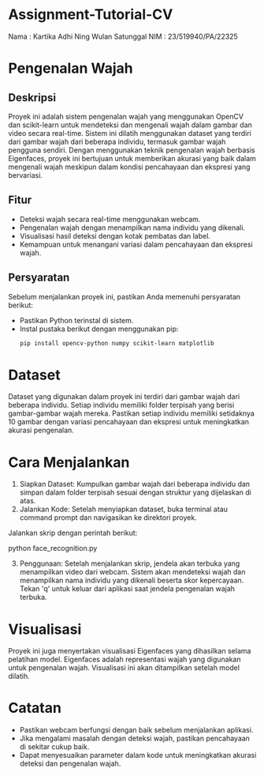 # Assignment-Tutorial-CV
Nama : Kartika Adhi Ning Wulan Satunggal
NIM  : 23/519940/PA/22325

# Pengenalan Wajah

## Deskripsi
Proyek ini adalah sistem pengenalan wajah yang menggunakan OpenCV dan scikit-learn untuk mendeteksi dan mengenali wajah dalam gambar dan video secara real-time. Sistem ini dilatih menggunakan dataset yang terdiri dari gambar wajah dari beberapa individu, termasuk gambar wajah pengguna sendiri. Dengan menggunakan teknik pengenalan wajah berbasis Eigenfaces, proyek ini bertujuan untuk memberikan akurasi yang baik dalam mengenali wajah meskipun dalam kondisi pencahayaan dan ekspresi yang bervariasi.

## Fitur
- Deteksi wajah secara real-time menggunakan webcam.
- Pengenalan wajah dengan menampilkan nama individu yang dikenali.
- Visualisasi hasil deteksi dengan kotak pembatas dan label.
- Kemampuan untuk menangani variasi dalam pencahayaan dan ekspresi wajah.

## Persyaratan
Sebelum menjalankan proyek ini, pastikan Anda memenuhi persyaratan berikut:
- Pastikan Python terinstal di sistem. 
- Instal pustaka berikut dengan menggunakan pip:
  ```bash
  pip install opencv-python numpy scikit-learn matplotlib

# Dataset

Dataset yang digunakan dalam proyek ini terdiri dari gambar wajah dari beberapa individu. Setiap individu memiliki folder terpisah yang berisi gambar-gambar wajah mereka. Pastikan setiap individu memiliki setidaknya 10 gambar dengan variasi pencahayaan dan ekspresi untuk meningkatkan akurasi pengenalan.

# Cara Menjalankan

1. Siapkan Dataset:
Kumpulkan gambar wajah dari beberapa individu dan simpan dalam folder terpisah sesuai dengan struktur yang dijelaskan di atas.
2. Jalankan Kode:
Setelah menyiapkan dataset, buka terminal atau command prompt dan navigasikan ke direktori proyek.

Jalankan skrip dengan perintah berikut:

python face_recognition.py

3. Penggunaan:
Setelah menjalankan skrip, jendela akan terbuka yang menampilkan video dari webcam. Sistem akan mendeteksi wajah dan menampilkan nama individu yang dikenali beserta skor kepercayaan.
Tekan 'q' untuk keluar dari aplikasi saat jendela pengenalan wajah terbuka.

# Visualisasi

Proyek ini juga menyertakan visualisasi Eigenfaces yang dihasilkan selama pelatihan model. Eigenfaces adalah representasi wajah yang digunakan untuk pengenalan wajah. Visualisasi ini akan ditampilkan setelah model dilatih.

# Catatan

- Pastikan webcam berfungsi dengan baik sebelum menjalankan aplikasi.
- Jika mengalami masalah dengan deteksi wajah, pastikan pencahayaan di sekitar cukup baik.
- Dapat menyesuaikan parameter dalam kode untuk meningkatkan akurasi deteksi dan pengenalan wajah.
